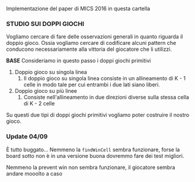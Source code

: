 Implementazione del paper di MICS 2016 in questa cartella

### STUDIO SUI DOPPI GIOCHI
Vogliamo cercare di fare delle osservazioni generali in quanto riguarda il doppio gioco.
Ossia vogliamo cercare di codificare alcuni pattern che conducono necessariamente alla vittoria
del giocatore che li utilizzi.

**BASE**
Consideriamo in questo passo i doppi giochi primitivi
1. Doppio gioco su singola linea
   1. Il doppio gioco su singola linea consiste in un allineamento di K - 1 celle in modo tale per cui
   entrambi i due lati siano liberi.
2. Doppio gioco su più linee
   1. Consiste nell'allineamento in due direzioni diverse sulla stessa cella di K - 2 celle
   
Su questi due tipi di doppi giochi primitivi vogliamo poter costruire il nostro gioco.

### Update 04/09
È tutto buggato...
Nemmeno la `findWinCell` sembra funzionare, forse la board sotto non è in una versione buona
dovremmo fare dei test migliori.

Nemmeno la prevent win non sembra funzionare, il giocatore sembra andare mooolto a caso